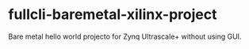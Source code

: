 # fullcli-baremetal-xilinx-project
Bare metal hello world projecto for Zynq Ultrascale+ without using GUI.
